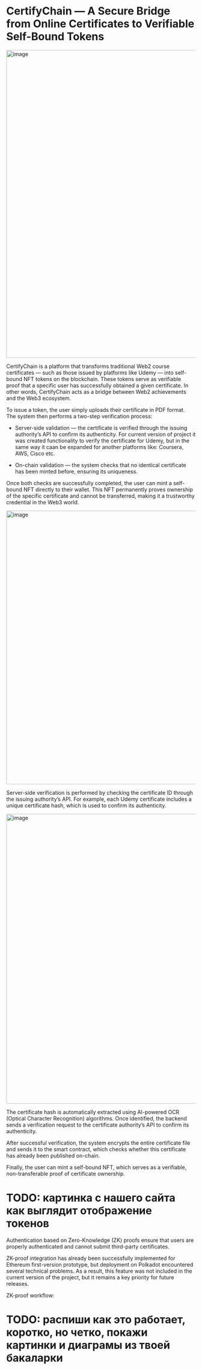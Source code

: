 # CertifyChain — A Secure Bridge from Online Certificates to Verifiable Self-Bound Tokens
<img width="1172" height="819" alt="image" src="https://github.com/user-attachments/assets/9407e9c2-5ed2-4be0-81b0-30a8251c2c38" />

CertifyChain is a platform that transforms traditional Web2 course certificates — such as those issued by platforms like Udemy — into self-bound NFT tokens on the blockchain. These tokens serve as verifiable proof that a specific user has successfully obtained a given certificate. In other words, CertifyChain acts as a bridge between Web2 achievements and the Web3 ecosystem.

To issue a token, the user simply uploads their certificate in PDF format. The system then performs a two-step verification process:

- Server-side validation — the certificate is verified through the issuing authority’s API to confirm its authenticity. For current version of project it was created functionality to verify the certificate for Udemy, but in the same way it caan be expanded for another platforms like: Coursera, AWS, Cisco etc.

- On-chain validation — the system checks that no identical certificate has been minted before, ensuring its uniqueness.

Once both checks are successfully completed, the user can mint a self-bound NFT directly to their wallet. This NFT permanently proves ownership of the specific certificate and cannot be transferred, making it a trustworthy credential in the Web3 world.

<img width="707" height="728" alt="image" src="https://github.com/user-attachments/assets/16603c7c-a68e-47d2-8769-884b207280e8" />

Server-side verification is performed by checking the certificate ID through the issuing authority’s API. For example, each Udemy certificate includes a unique certificate hash, which is used to confirm its authenticity.

<img width="1581" height="771" alt="image" src="https://github.com/user-attachments/assets/ad5c8a5d-ca97-4432-b7be-691c174fc72a" />

The certificate hash is automatically extracted using AI-powered OCR (Optical Character Recognition) algorithms. Once identified, the backend sends a verification request to the certificate authority’s API to confirm its authenticity.

After successful verification, the system encrypts the entire certificate file and sends it to the smart contract, which checks whether this certificate has already been published on-chain.

Finally, the user can mint a self-bound NFT, which serves as a verifiable, non-transferable proof of certificate ownership.

# TODO: картинка с нашего сайта как выглядит отображение токенов

Authentication based on Zero-Knowledge (ZK) proofs ensure that users are properly authenticated and cannot submit third-party certificates.

ZK-proof integration has already been successfully implemented for Ethereum first-version prototype, but deployment on Polkadot encountered several technical problems. As a result, this feature was not included in the current version of the project, but it remains a key priority for future releases.

ZK-proof workflow:

# TODO: распиши как это работает, коротко, но четко, покажи картинки и диаграмы из твоей бакаларки
